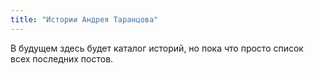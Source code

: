 ```yaml
---
title: "Истории Андрея Таранцова"
---
```


В будущем здесь будет каталог историй, но пока что просто список всех
последних постов.
